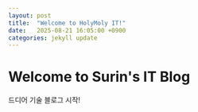 ```yaml
---
layout: post
title:  "Welcome to HolyMoly IT!"
date:   2025-08-21 16:05:00 +0900
categories: jekyll update
---
```


# Welcome to Surin's IT Blog

드디어 기술 블로그 시작!